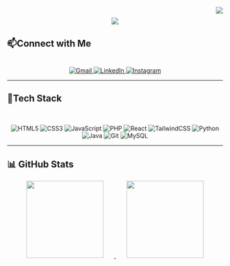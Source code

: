 
<!-- Visitor Badge -->
<p align="center">
    <img align="right" src="https://visitor-badge.laobi.icu/badge?page_id=lowish.lowish"/>
</p>
<h1 align="center">
  <img src="https://readme-typing-svg.herokuapp.com/?font=Righteous&size=35&center=true&vCenter=true&width=500&height=70&duration=4000&color=FFFFFF&lines=I'm+Prince+Tan!+👨‍💻;Web+Developer;"/>
</h1>

<h2>📫Connect with Me</h2>
  <!-- DevProfiles -->
<p align="center">
    </br>
  <a href="mailto:pwtan02@gmail.com">
    <img src="https://img.shields.io/badge/Gmail-D14836?style=for-the-badge&logo=gmail&logoColor=white" alt="Gmail"/>
  </a>
  <a href="https://www.linkedin.com/in/pwtandev/">
    <img src="https://img.shields.io/badge/LinkedIn-0A66C2?style=for-the-badge&logo=linkedin&logoColor=white" alt="LinkedIn"/>
  </a>
  <a href="https://www.instagram.com/lowishxx/">
    <img src="https://img.shields.io/badge/Instagram-E4405F?style=for-the-badge&logo=instagram&logoColor=white" alt="Instagram"/>
  </a>
</p>

<hr>
<h2>🧰Tech Stack</h2>
</br>
<div align="center">
  <!-- Languages -->
    
![HTML5](https://img.shields.io/badge/HTML5-E34F26?style=for-the-badge&logo=html5&logoColor=white)
![CSS3](https://img.shields.io/badge/CSS3-1572B6?style=for-the-badge&logo=css3&logoColor=white)
![JavaScript](https://img.shields.io/badge/JavaScript-F7DF1E?style=for-the-badge&logo=javascript&logoColor=black)
![PHP](https://img.shields.io/badge/PHP-777BB4?style=for-the-badge&logo=php&logoColor=white)
![React](https://img.shields.io/badge/React-20232A?style=for-the-badge&logo=react&logoColor=61DAFB)
![TailwindCSS](https://img.shields.io/badge/Tailwind_CSS-38B2AC?style=for-the-badge&logo=tailwind-css&logoColor=white)
![Python](https://img.shields.io/badge/Python-3776AB?style=for-the-badge&logo=python&logoColor=white)
![Java](https://img.shields.io/badge/Java-007396?style=for-the-badge&logo=java&logoColor=white)
![Git](https://img.shields.io/badge/Git-F05032?style=for-the-badge&logo=git&logoColor=white)
![MySQL](https://img.shields.io/badge/MySQL-4479A1?style=for-the-badge&logo=mysql&logoColor=white)

</div>
<hr/>

<h2>📊 GitHub Stats</h2>

<div align="center">


<!-- GitHub Stats -->
<a href="https://github.com/lowish">
  <img height="180em" src="https://github-readme-stats.vercel.app/api?username=lowish&show_icons=true&theme=tokyonight&rank_icon=github&include_all_commits=true&count_private=true" style="margin-right: 25px;"/>
</a>

<a href="https://github.com/lowish">
  <img height="180em" src="https://github-readme-stats.vercel.app/api/top-langs/?username=lowish&layout=compact&langs_count=8&theme=tokyonight" style="margin-left: 25px;"/>
</a>

  &nbsp;&nbsp;&nbsp; <!-- 5 spaces -->

</div>


